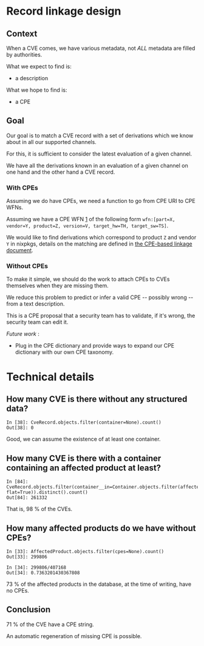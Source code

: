 # Record linkage design

## Context

When a CVE comes, we have various metadata, not _ALL_ metadata are filled by authorities.

What we expect to find is:

- a description

What we hope to find is:

- a CPE

## Goal

Our goal is to match a CVE record with a set of derivations which we know about in all our supported channels.

For this, it is sufficient to consider the latest evaluation of a given channel.

We have all the derivations known in an evaluation of a given channel on one hand and the other hand a CVE record.

### With CPEs

Assuming we do have CPEs, we need a function to go from CPE URI to CPE WFNs.

Assuming we have a CPE WFN [1] of the following form `wfn:[part=X, vendor=Y, product=Z, version=V, target_hw=TH, target_sw=TS]`.

We would like to find derivations which correspond to product `Z` and vendor `Y` in nixpkgs, details on the matching are defined in [the CPE-based linkage document](./02_cpe-based_linkage.md).

[1]: https://nvlpubs.nist.gov/nistpubs/Legacy/IR/nistir7695.pdf

### Without CPEs

To make it simple, we should do the work to attach CPEs to CVEs themselves when they are missing them.

We reduce this problem to predict or infer a valid CPE -- possibly wrong -- from a text description.

This is a CPE proposal that a security team has to validate, if it's wrong, the security team can edit it.

_Future work_ :

- Plug in the CPE dictionary and provide ways to expand our CPE dictionary with our own CPE taxonomy.

# Technical details

## How many CVE is there without any structured data?

```python-session
In [38]: CveRecord.objects.filter(container=None).count()
Out[38]: 0
```

Good, we can assume the existence of at least one container.

## How many CVE is there with a container containing an affected product at least?

```
In [84]: CveRecord.objects.filter(container__in=Container.objects.filter(affected=None).values_list('id', flat=True)).distinct().count()
Out[84]: 261332
```

That is, 98 % of the CVEs.

## How many affected products do we have without CPEs?

```python-session
In [33]: AffectedProduct.objects.filter(cpes=None).count()
Out[33]: 299806

In [34]: 299806/407168
Out[34]: 0.7363201430367808
```

73 % of the affected products in the database, at the time of writing, have no CPEs.

## Conclusion

71 % of the CVE have a CPE string.

An automatic regeneration of missing CPE is possible.
